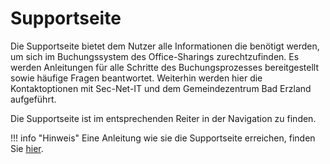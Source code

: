 # Supportseite

Die Supportseite bietet dem Nutzer alle Informationen die benötigt werden, um sich im Buchungssystem des Office-Sharings zurechtzufinden. 
Es werden Anleitungen für alle Schritte des Buchungsprozesses bereitgestellt sowie häufige Fragen beantwortet. Weiterhin werden hier die Kontaktoptionen mit
Sec-Net-IT und dem Gemeindezentrum Bad Erzland aufgeführt.

Die Supportseite ist im entsprechenden Reiter in der Navigation zu finden.


!!! info "Hinweis"
    Eine Anleitung wie sie die Supportseite erreichen, finden Sie [hier](../../../Anleitungen%20%26%20Informationen/Bedinungsanleitungen/Support/#support-kontaktieren).
